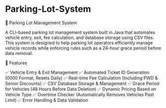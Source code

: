 # Parking-Lot-System
🚗 Parking Lot Management System

A CLI-based parking lot management system built in Java that automates vehicle entry, exit, fee calculation, and database storage using CSV files. This system is designed to help parking lot operators efficiently manage vehicle records while enforcing rules such as a 24-hour grace period before data removal.

📌 Features

✅ Vehicle Entry & Exit Management
✅ Automated Ticket ID Generation (0000 Format, Resets Daily)
✅ Real-time Fee Calculation (Including PWD & Senior Discounts)
✅ CSV Database Storage & Management
✅ Grace Period for Vehicles (48 Hours Before Data Deletion)
✅ Dynamic Pricing Based on Vehicle Type
✅ Overtime Checker (Automatically Removes Vehicles Past Limit)
✅ Error Handling & Data Validation






